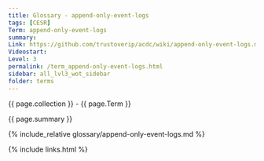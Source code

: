 ```yaml
---
title: Glossary - append-only-event-logs
tags: [CESR]
Term: append-only-event-logs
summary: 
Link: https://github.com/trustoverip/acdc/wiki/append-only-event-logs.md
Videostart: 
Level: 3
permalink: /term_append-only-event-logs.html
sidebar: all_lvl3_wot_sidebar
folder: terms
---
```


{{ page.collection }} - {{ page.Term }}

   {{ page.summary }}

{% include_relative glossary/append-only-event-logs.md %}

 {% include links.html %} 
